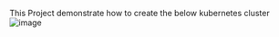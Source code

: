 This Project demonstrate how to create the below kubernetes cluster
![image](https://user-images.githubusercontent.com/22680367/194778882-0ad67817-b0f4-47ac-819e-7cfef8b9ae3b.png)
